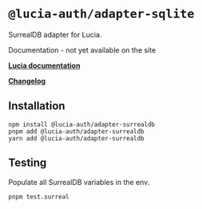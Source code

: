 # `@lucia-auth/adapter-sqlite`

SurrealDB adapter for Lucia.

Documentation - not yet available on the site

**[Lucia documentation](https://v3.lucia-auth.com)**

**[Changelog](https://github.com/pilcrowOnPaper/lucia/blob/main/packages/adapter-surrealdb/CHANGELOG.md)**

## Installation

```
npm install @lucia-auth/adapter-surrealdb
pnpm add @lucia-auth/adapter-surrealdb
yarn add @lucia-auth/adapter-surrealdb
```

## Testing

Populate all SurrealDB variables in the env. 

```
pnpm test.surreal
```